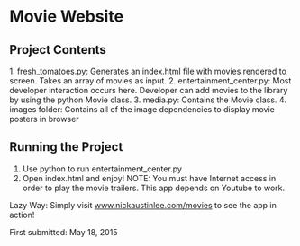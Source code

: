# Movie Website

<h2>Project Contents</h2>
1. fresh_tomatoes.py: Generates an index.html file with movies rendered to screen. Takes an array of movies as input. 
2. entertainment_center.py: Most developer interaction occurs here. Developer can add movies to the library by using the python Movie class. 
3. media.py: Contains the Movie class. 
4. images folder: Contains all of the image dependencies to display movie posters in browser

<h2>Running the Project</h2>

1. Use python to run entertainment_center.py 
2. Open index.html and enjoy!
NOTE: You must have Internet access in order to play the movie trailers. This app depends on Youtube to work.

Lazy Way: Simply visit <a href="http://nickaustinlee.com/movies">www.nickaustinlee.com/movies</a> to see the app in action!

First submitted: May 18, 2015

